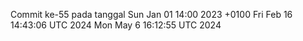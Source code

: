 Commit ke-55 pada tanggal Sun Jan 01 14:00 2023 +0100
Fri Feb 16 14:43:06 UTC 2024
Mon May  6 16:12:55 UTC 2024
